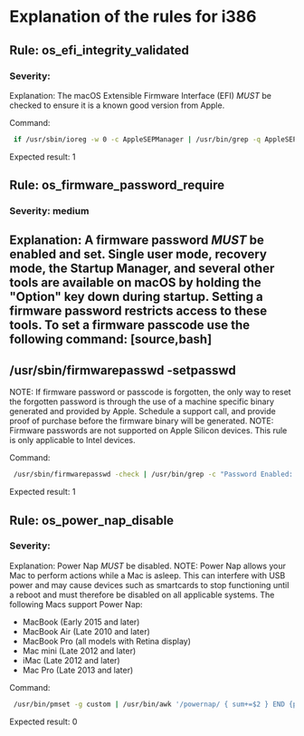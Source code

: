 # Explanation of the rules for i386

## Rule: os_efi_integrity_validated

### Severity: 

Explanation:
 The macOS Extensible Firmware Interface (EFI) _MUST_ be checked to ensure it is a known good version from Apple.


Command:
```bash
 if /usr/sbin/ioreg -w 0 -c AppleSEPManager | /usr/bin/grep -q AppleSEPManager; then echo "1"; else /usr/libexec/firmwarecheckers/eficheck/eficheck --integrity-check | /usr/bin/grep -c "No changes detected"; fi
```

Expected result: 1

## Rule: os_firmware_password_require

### Severity: medium

Explanation:
 A firmware password _MUST_ be enabled and set. 
Single user mode, recovery mode, the Startup Manager, and several other tools are available on macOS by holding the "Option" key down during startup. Setting a firmware password restricts access to these tools.
To set a firmware passcode use the following command:
[source,bash]
 ----
 /usr/sbin/firmwarepasswd -setpasswd
 ----
NOTE: If firmware password or passcode is forgotten, the only way to reset the forgotten password is through the use of a machine specific binary generated and provided by Apple. Schedule a support call, and provide proof of purchase before the firmware binary will be generated.
NOTE: Firmware passwords are not supported on Apple Silicon devices. This rule is only applicable to Intel devices.


Command:
```bash
 /usr/sbin/firmwarepasswd -check | /usr/bin/grep -c "Password Enabled: Yes"
```

Expected result: 1

## Rule: os_power_nap_disable

### Severity: 

Explanation:
 Power Nap _MUST_ be disabled.
NOTE: Power Nap allows your Mac to perform actions while a Mac is asleep. This can interfere with USB power and may cause devices such as smartcards to stop functioning until a reboot and must therefore be disabled on all applicable systems. 
The following Macs support Power Nap:
* MacBook (Early 2015 and later)
 * MacBook Air (Late 2010 and later)
 * MacBook Pro (all models with Retina display)
 * Mac mini (Late 2012 and later)
 * iMac (Late 2012 and later)
 * Mac Pro (Late 2013 and later)


Command:
```bash
 /usr/bin/pmset -g custom | /usr/bin/awk '/powernap/ { sum+=$2 } END {print sum}'
```

Expected result: 0

